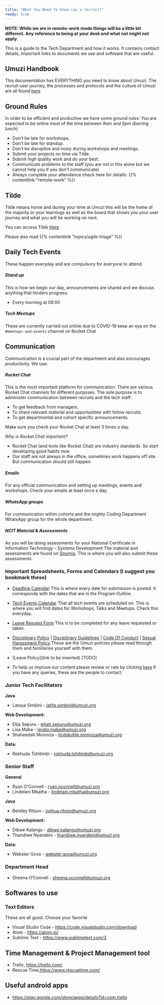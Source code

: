```yaml
---
title: "What You Need To Know (as a recruit)"
ready: true
---
```


**NOTE: While we are in remote-work mode things will be a little bit different. Any reference to being at your desk and what not might not apply.**

This is a guide to the Tech Department and how it works. It contains contact details, important links to documents we use and software that are useful.

## Umuzi Handbook

This documentation has EVERYTHING you need to know about Umuzi. The recruit user journey, the processes and protocols and the culture of Umuzi are all found [here](https://docs.google.com/document/d/1aal5u4dUAU1WvAWEWeW4uYVu8c4Q2JbwZuFcJqG2kbQ/edit#heading=h.qudvz63naw4s)

## Ground Rules

In order to be efficient and productive we have some ground rules:
You are expected to be online most of the time between _9am and 5pm (barring lunch)_

- Don't be late for workshops.
- Don't be late for standup.
- Don't be disruptive and noisy during workshops and meetings.
- Submit your projects on time via Tilde.
- Submit high quality work and do your best.
- Communicate problems to the staff (you are not in this alone but we cannot help you if you don't communicate)
- Always complete your attendance check here for details: {{% contentlink "remote-work"  %}}

## Tilde

Tilde means home and during your time at Umuzi this will be the home of the majority or your learnings as well as the board that shows you your user journey and what you will be working on next. 

You can access Tilde [Here](https://tilde-front-dot-umuzi-prod.nw.r.appspot.com/)

Please also read {{% contentlink "topics/agile-triage"  %}}

## Daily Tech Events

These happen everyday and are compulsory for everyone to attend.

##### Stand up

This is how we begin our day, announcements are shared and we discuss anything that hinders progress.

- Every morning at 09:00

##### Tech Meetups

These are currently carried out online due to COVID-19 keep an eye on the `#meetups-and-events` channel on Rocket Chat

## Communication

Communication is a crucial part of the department and also encourages productivity.
We use:

##### Rocket Chat

This is the most important platform for communication. There are various Rocket Chat channels for different purposes. The sole purpose is to administer communication between recruits and the tech staff:

- To get feedback from managers.
- To share relevant material and opportunities with fellow recruits.
- To get departmental and cohort specific announcements.

Make sure you check your Rocket Chat at least 3 times a day.

_Why is Rocket Chat important?_

- Rocket Chat (and tools like Rocket Chat) are industry standards. So start developing good habits now
- Our staff are not always in the office, sometimes work happens off site. But communication should still happen

##### Emails

For any official communication and setting up meetings, events and workshops.
Check your emails at least once a day.

##### WhatsApp groups

For communication within cohorts and the mighty Coding Department WhatsApp group for the whole department.

##### NCIT Material & Assessments

As you will be doing assessments for your National Certificate in Information Technology - Systems Development
The material and assessments are found on [Gnomio](http://umuzi.gnomio.com/). This is where you will also submit these assessments

### Important Spreadsheets, Forms and Calendars (I suggest you bookmark these)

- [Deadline Calendar](https://calendar.google.com/calendar/b/3?cid=dW11emkub3JnXzdtN3ZwOXQ1M2VubGk3YTVuODNtOWdpOWNvQGdyb3VwLmNhbGVuZGFyLmdvb2dsZS5jb20)
  This is where every date for submission is posted. It corresponds with the dates that are in the Program Outline.

- [Tech Events Calendar](https://calendar.google.com/calendar/b/3?cid=dW11emkub3JnXzF1dGs1OWJuc2RqMDNpZDI3ZzlzZGJmb2EwQGdyb3VwLmNhbGVuZGFyLmdvb2dsZS5jb20)
  That all tech events are scheduled on. This is where you will find dates for Workshops, Talks and Meetups. Check this everyday.

- [Leave Request Form](https://docs.google.com/forms/d/e/1FAIpQLSdRy444hA3WR4Vul4nTXOuC0x9ZuA3TFBaB8aA-PPMDCeQN8g/viewform?usp=sf_link) This is to be completed for any leave requested or taken.

- [Disciplinary Policy](https://umuzi.gnomio.com/pluginfile.php/2134/mod_resource/content/1/Umuzi_Disciplinary%20Procedure.pdf) | [Disciplinary Guidelines](https://docs.google.com/spreadsheets/d/1C2DdiI0gdMvY3dFSJoJdWTAFxeTyixJs6auIt1wZVwU/edit?ts=5e732649#gid=0) |  [Code Of Conduct](https://umuzi.gnomio.com/pluginfile.php/2176/mod_resource/content/1/Umuzi%20Code%20of%20Conduct_December%202018.pdf) | [Sexual Harassment Policy](https://umuzi.gnomio.com/pluginfile.php/2304/mod_resource/content/1/Sexual%20Harassment%20Policy.pdf) These are the Umuzi policies please read through them and familiarise yourself with them.

- [Leave Policy](link to be inserted) [TODO]

- To help us improve our content please review or rate by clicking [here](https://docs.google.com/forms/d/e/1FAIpQLSfHCI5JtVCo28Yrvjn2xUq3sWTyvFFAtvs0h3eaPEMHRGBr6Q/viewform?usp=sf_link)
  If you have any queries, these are the people to contact:

### Junior Tech Facilitators

**Java**

 - Latoya Simbini - latifa.simbini@umuzi.org

**Web Development:**

 - Elija Sepuru - elijah.sepuru@umuzi.org
 - Lisa Mabe - lerato.mabe@umuzi.org
 - Shaheedah Momoza - lindokuhle.momoza@umuzi.org

**Data:**

 - Rokhuda Tshitimbi - rokhuda.tshitimbi@umuzi.org

### Senior Staff

**General**

 - Ryan O'Connell - ryan.oconnell@umuzi.org
 - Lindelani Mbatha - lindelani.mbatha@umuzi.org

 **Java**

  - Bentley Ritson - joshua.ritson@umuzi.org

**Web Development:**

- Dibwe Kalangu - dibwe.kalangu@umuzi.org
- Thandiwe Nyandeni - thandiwe.nyandeni@umuzi.org

**Data:**

- Webster Gova - webster.gova@umuzi.org

### Department Head

- Sheena O’Connell - sheena.oconnell@umuzi.org

## Softwares to use

### Text Editors

These are all good. Choose your favorite

- Visual Studio Code - https://code.visualstudio.com/download
- Atom - https://atom.io/
- Sublime Text - https://www.sublimetext.com/3

## Time Management & Project Management tool

- Trello, https://trello.com/
- Rescue Time,https://www.rescuetime.com/

## Useful android apps

- https://play.google.com/store/apps/details?id=com.trello
